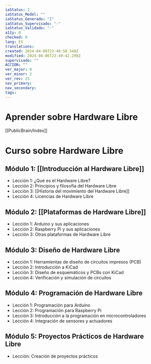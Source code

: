 ```yaml
---
iaStatus: 2
iaStatus_Model: ""
iaStatus_Generado: "I"
iaStatus_Supervisado: "-"
iaStatus_Validado: "-"
a11y: 0
checked: 0
lang: ES
translations: 
created: 2024-04-06T23:48:58.548Z
modified: 2024-04-06T23:49:42.299Z
supervisado: ""
ACCION: ""
ver_major: 0
ver_minor: 2
ver_rev: 25
nav_primary: 
nav_secondary: 
tags:
---
```

# Aprender sobre Hardware Libre

[[PublicBrain/Index]]

# Curso sobre Hardware Libre

## Módulo 1: [[Introducción al Hardware Libre]]
- Lección 1: ¿Qué es el Hardware Libre?
- Lección 2: Principios y filosofía del Hardware Libre
- Lección 3: [[Historia del movimiento del Hardware Libre]]
- Lección 4: Licencias de Hardware Libre

## Módulo 2: [[Plataformas de Hardware Libre]]
- Lección 1: Arduino y sus aplicaciones
- Lección 2: Raspberry Pi y sus aplicaciones
- Lección 3: Otras plataformas de Hardware Libre

## Módulo 3: Diseño de Hardware Libre
- Lección 1: Herramientas de diseño de circuitos impresos (PCB)
- Lección 2: Introducción a KiCad
- Lección 3: Diseño de esquemáticos y PCBs con KiCad
- Lección 4: Verificación y simulación de circuitos

## Módulo 4: Programación de Hardware Libre
- Lección 1: Programación para Arduino
- Lección 2: Programación para Raspberry Pi
- Lección 3: Introducción a la programación en microcontroladores
- Lección 4: Integración de sensores y actuadores

## Módulo 5: Proyectos Prácticos de Hardware Libre
- Lección: Creación de proyectos prácticos
